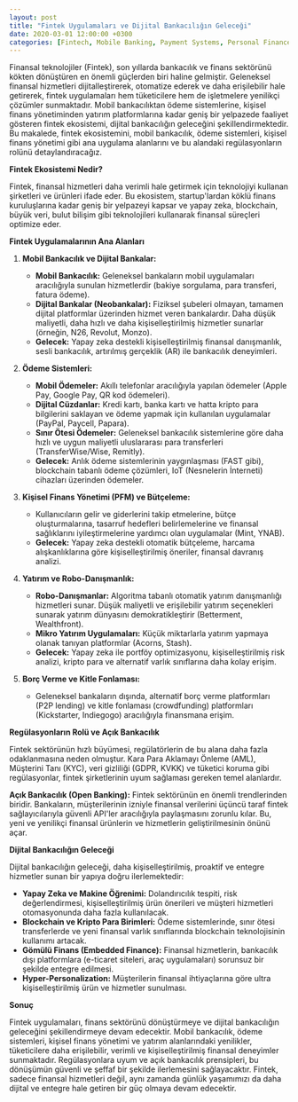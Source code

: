 ```yaml
---
layout: post
title: "Fintek Uygulamaları ve Dijital Bankacılığın Geleceği"
date: 2020-03-01 12:00:00 +0300
categories: [Fintech, Mobile Banking, Payment Systems, Personal Finance]
---
```



Finansal teknolojiler (Fintek), son yıllarda bankacılık ve finans sektörünü kökten dönüştüren en önemli güçlerden biri haline gelmiştir. Geleneksel finansal hizmetleri dijitalleştirerek, otomatize ederek ve daha erişilebilir hale getirerek, fintek uygulamaları hem tüketicilere hem de işletmelere yenilikçi çözümler sunmaktadır. Mobil bankacılıktan ödeme sistemlerine, kişisel finans yönetiminden yatırım platformlarına kadar geniş bir yelpazede faaliyet gösteren fintek ekosistemi, dijital bankacılığın geleceğini şekillendirmektedir. Bu makalede, fintek ekosistemini, mobil bankacılık, ödeme sistemleri, kişisel finans yönetimi gibi ana uygulama alanlarını ve bu alandaki regülasyonların rolünü detaylandıracağız.

**Fintek Ekosistemi Nedir?**

Fintek, finansal hizmetleri daha verimli hale getirmek için teknolojiyi kullanan şirketleri ve ürünleri ifade eder. Bu ekosistem, startup'lardan köklü finans kuruluşlarına kadar geniş bir yelpazeyi kapsar ve yapay zeka, blockchain, büyük veri, bulut bilişim gibi teknolojileri kullanarak finansal süreçleri optimize eder.

**Fintek Uygulamalarının Ana Alanları**

1.  **Mobil Bankacılık ve Dijital Bankalar:**
    *   **Mobil Bankacılık:** Geleneksel bankaların mobil uygulamaları aracılığıyla sunulan hizmetlerdir (bakiye sorgulama, para transferi, fatura ödeme).
    *   **Dijital Bankalar (Neobankalar):** Fiziksel şubeleri olmayan, tamamen dijital platformlar üzerinden hizmet veren bankalardır. Daha düşük maliyetli, daha hızlı ve daha kişiselleştirilmiş hizmetler sunarlar (örneğin, N26, Revolut, Monzo).
    *   **Gelecek:** Yapay zeka destekli kişiselleştirilmiş finansal danışmanlık, sesli bankacılık, artırılmış gerçeklik (AR) ile bankacılık deneyimleri.

2.  **Ödeme Sistemleri:**
    *   **Mobil Ödemeler:** Akıllı telefonlar aracılığıyla yapılan ödemeler (Apple Pay, Google Pay, QR kod ödemeleri).
    *   **Dijital Cüzdanlar:** Kredi kartı, banka kartı ve hatta kripto para bilgilerini saklayan ve ödeme yapmak için kullanılan uygulamalar (PayPal, Paycell, Papara).
    *   **Sınır Ötesi Ödemeler:** Geleneksel bankacılık sistemlerine göre daha hızlı ve uygun maliyetli uluslararası para transferleri (TransferWise/Wise, Remitly).
    *   **Gelecek:** Anlık ödeme sistemlerinin yaygınlaşması (FAST gibi), blockchain tabanlı ödeme çözümleri, IoT (Nesnelerin İnterneti) cihazları üzerinden ödemeler.

3.  **Kişisel Finans Yönetimi (PFM) ve Bütçeleme:**
    *   Kullanıcıların gelir ve giderlerini takip etmelerine, bütçe oluşturmalarına, tasarruf hedefleri belirlemelerine ve finansal sağlıklarını iyileştirmelerine yardımcı olan uygulamalar (Mint, YNAB).
    *   **Gelecek:** Yapay zeka destekli otomatik bütçeleme, harcama alışkanlıklarına göre kişiselleştirilmiş öneriler, finansal davranış analizi.

4.  **Yatırım ve Robo-Danışmanlık:**
    *   **Robo-Danışmanlar:** Algoritma tabanlı otomatik yatırım danışmanlığı hizmetleri sunar. Düşük maliyetli ve erişilebilir yatırım seçenekleri sunarak yatırım dünyasını demokratikleştirir (Betterment, Wealthfront).
    *   **Mikro Yatırım Uygulamaları:** Küçük miktarlarla yatırım yapmaya olanak tanıyan platformlar (Acorns, Stash).
    *   **Gelecek:** Yapay zeka ile portföy optimizasyonu, kişiselleştirilmiş risk analizi, kripto para ve alternatif varlık sınıflarına daha kolay erişim.

5.  **Borç Verme ve Kitle Fonlaması:**
    *   Geleneksel bankaların dışında, alternatif borç verme platformları (P2P lending) ve kitle fonlaması (crowdfunding) platformları (Kickstarter, Indiegogo) aracılığıyla finansmana erişim.

**Regülasyonların Rolü ve Açık Bankacılık**

Fintek sektörünün hızlı büyümesi, regülatörlerin de bu alana daha fazla odaklanmasına neden olmuştur. Kara Para Aklamayı Önleme (AML), Müşterini Tanı (KYC), veri gizliliği (GDPR, KVKK) ve tüketici koruma gibi regülasyonlar, fintek şirketlerinin uyum sağlaması gereken temel alanlardır.

**Açık Bankacılık (Open Banking):** Fintek sektörünün en önemli trendlerinden biridir. Bankaların, müşterilerinin izniyle finansal verilerini üçüncü taraf fintek sağlayıcılarıyla güvenli API'ler aracılığıyla paylaşmasını zorunlu kılar. Bu, yeni ve yenilikçi finansal ürünlerin ve hizmetlerin geliştirilmesinin önünü açar.

**Dijital Bankacılığın Geleceği**

Dijital bankacılığın geleceği, daha kişiselleştirilmiş, proaktif ve entegre hizmetler sunan bir yapıya doğru ilerlemektedir:

*   **Yapay Zeka ve Makine Öğrenimi:** Dolandırıcılık tespiti, risk değerlendirmesi, kişiselleştirilmiş ürün önerileri ve müşteri hizmetleri otomasyonunda daha fazla kullanılacak.
*   **Blockchain ve Kripto Para Birimleri:** Ödeme sistemlerinde, sınır ötesi transferlerde ve yeni finansal varlık sınıflarında blockchain teknolojisinin kullanımı artacak.
*   **Gömülü Finans (Embedded Finance):** Finansal hizmetlerin, bankacılık dışı platformlara (e-ticaret siteleri, araç uygulamaları) sorunsuz bir şekilde entegre edilmesi.
*   **Hyper-Personalization:** Müşterilerin finansal ihtiyaçlarına göre ultra kişiselleştirilmiş ürün ve hizmetler sunulması.

**Sonuç**

Fintek uygulamaları, finans sektörünü dönüştürmeye ve dijital bankacılığın geleceğini şekillendirmeye devam edecektir. Mobil bankacılık, ödeme sistemleri, kişisel finans yönetimi ve yatırım alanlarındaki yenilikler, tüketicilere daha erişilebilir, verimli ve kişiselleştirilmiş finansal deneyimler sunmaktadır. Regülasyonlara uyum ve açık bankacılık prensipleri, bu dönüşümün güvenli ve şeffaf bir şekilde ilerlemesini sağlayacaktır. Fintek, sadece finansal hizmetleri değil, aynı zamanda günlük yaşamımızı da daha dijital ve entegre hale getiren bir güç olmaya devam edecektir.